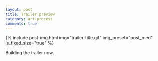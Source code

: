 ```yaml
---
layout: post
title: Trailer preview
category: art-process
comments: true
---
```


{% include post-img.html img="trailer-title.gif" img_preset="post_med"  is_fixed_size="true" %}

Building the trailer now.

